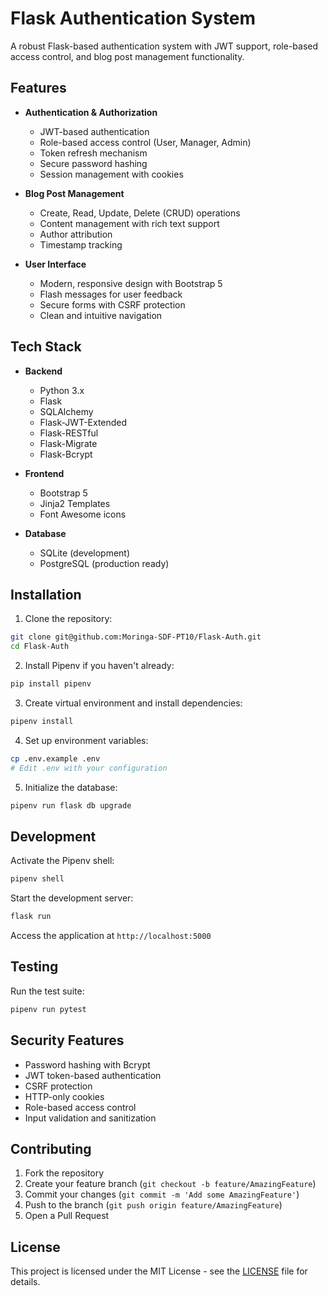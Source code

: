 # Flask Authentication System
A robust Flask-based authentication system with JWT support, role-based access control, and blog post management functionality.

## Features

- **Authentication & Authorization**
  - JWT-based authentication
  - Role-based access control (User, Manager, Admin)
  - Token refresh mechanism
  - Secure password hashing
  - Session management with cookies

- **Blog Post Management**
  - Create, Read, Update, Delete (CRUD) operations
  - Content management with rich text support
  - Author attribution
  - Timestamp tracking

- **User Interface**
  - Modern, responsive design with Bootstrap 5
  - Flash messages for user feedback
  - Secure forms with CSRF protection
  - Clean and intuitive navigation

## Tech Stack

- **Backend**
  - Python 3.x
  - Flask
  - SQLAlchemy
  - Flask-JWT-Extended
  - Flask-RESTful
  - Flask-Migrate
  - Flask-Bcrypt

- **Frontend**
  - Bootstrap 5
  - Jinja2 Templates
  - Font Awesome icons

- **Database**
  - SQLite (development)
  - PostgreSQL (production ready)

## Installation

1. Clone the repository:
```bash
git clone git@github.com:Moringa-SDF-PT10/Flask-Auth.git
cd Flask-Auth
```

2. Install Pipenv if you haven't already:
```bash
pip install pipenv
```

3. Create virtual environment and install dependencies:
```bash
pipenv install
```

4. Set up environment variables:
```bash
cp .env.example .env
# Edit .env with your configuration
```

5. Initialize the database:
```bash
pipenv run flask db upgrade
```

## Development

Activate the Pipenv shell:
```bash
pipenv shell
```

Start the development server:
```bash
flask run
```

Access the application at `http://localhost:5000`

## Testing

Run the test suite:
```bash
pipenv run pytest
```

## Security Features

- Password hashing with Bcrypt
- JWT token-based authentication
- CSRF protection
- HTTP-only cookies
- Role-based access control
- Input validation and sanitization

## Contributing

1. Fork the repository
2. Create your feature branch (`git checkout -b feature/AmazingFeature`)
3. Commit your changes (`git commit -m 'Add some AmazingFeature'`)
4. Push to the branch (`git push origin feature/AmazingFeature`)
5. Open a Pull Request

## License

This project is licensed under the MIT License - see the [LICENSE](LICENSE) file for details.